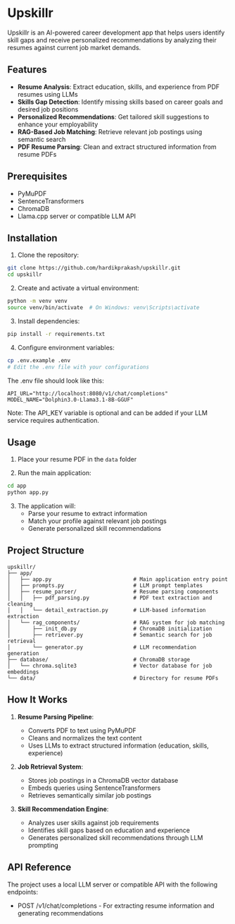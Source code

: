 # Upskillr

Upskillr is an AI-powered career development app that helps users identify skill gaps and receive personalized recommendations by analyzing their resumes against current job market demands.

## Features

- **Resume Analysis**: Extract education, skills, and experience from PDF resumes using LLMs
- **Skills Gap Detection**: Identify missing skills based on career goals and desired job positions
- **Personalized Recommendations**: Get tailored skill suggestions to enhance your employability
- **RAG-Based Job Matching**: Retrieve relevant job postings using semantic search
- **PDF Resume Parsing**: Clean and extract structured information from resume PDFs

## Prerequisites

- PyMuPDF
- SentenceTransformers
- ChromaDB
- Llama.cpp server or compatible LLM API

## Installation

1. Clone the repository:
```bash
git clone https://github.com/hardikprakash/upskillr.git
cd upskillr
```

2. Create and activate a virtual environment:
```bash
python -m venv venv
source venv/bin/activate  # On Windows: venv\Scripts\activate
```

3. Install dependencies:
```bash
pip install -r requirements.txt
```

4. Configure environment variables:
```bash
cp .env.example .env
# Edit the .env file with your configurations
```

The .env file should look like this:
```
API_URL="http://localhost:8080/v1/chat/completions"
MODEL_NAME="Dolphin3.0-Llama3.1-8B-GGUF"
```
Note: The API_KEY variable is optional and can be added if your LLM service requires authentication.

## Usage

1. Place your resume PDF in the `data` folder

2. Run the main application:
```bash
cd app
python app.py
```

3. The application will:
   - Parse your resume to extract information
   - Match your profile against relevant job postings
   - Generate personalized skill recommendations

## Project Structure

```
upskillr/
├── app/
│   ├── app.py                          # Main application entry point
│   ├── prompts.py                      # LLM prompt templates
│   ├── resume_parser/                  # Resume parsing components
│   │   ├── pdf_parsing.py              # PDF text extraction and cleaning
│   │   └── detail_extraction.py        # LLM-based information extraction
│   └── rag_components/                 # RAG system for job matching
│       ├── init_db.py                  # ChromaDB initialization
│       ├── retriever.py                # Semantic search for job retrieval
│       └── generator.py                # LLM recommendation generation
├── database/                           # ChromaDB storage
│   └── chroma.sqlite3                  # Vector database for job embeddings
└── data/                               # Directory for resume PDFs
```

## How It Works

1. **Resume Parsing Pipeline**:
   - Converts PDF to text using PyMuPDF
   - Cleans and normalizes the text content
   - Uses LLMs to extract structured information (education, skills, experience)

2. **Job Retrieval System**:
   - Stores job postings in a ChromaDB vector database
   - Embeds queries using SentenceTransformers
   - Retrieves semantically similar job postings

3. **Skill Recommendation Engine**:
   - Analyzes user skills against job requirements
   - Identifies skill gaps based on education and experience
   - Generates personalized skill recommendations through LLM prompting

## API Reference

The project uses a local LLM server or compatible API with the following endpoints:

- POST /v1/chat/completions - For extracting resume information and generating recommendations
